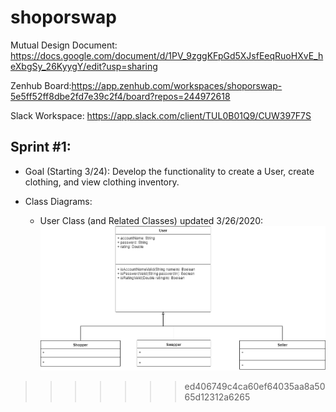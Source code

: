 # shoporswap

Mutual Design Document: https://docs.google.com/document/d/1PV_9zggKFpGd5XJsfEeqRuoHXvE_heXbgSy_26KyygY/edit?usp=sharing

Zenhub Board:https://app.zenhub.com/workspaces/shoporswap-5e5ff52ff8dbe2fd7e39c2f4/board?repos=244972618

Slack Workspace: https://app.slack.com/client/TUL0B01Q9/CUW397F7S

## Sprint #1:

* Goal (Starting 3/24): Develop the functionality to create a User, create clothing, and view clothing inventory.

* Class Diagrams:

   * User Class (and Related Classes) updated 3/26/2020:
![Image of User Class Diagram](https://github.com/wertzy/shoporswap/blob/user/user-class-diagram.png)
>>>>>>> ed406749c4ca60ef64035aa8a5065d12312a6265
